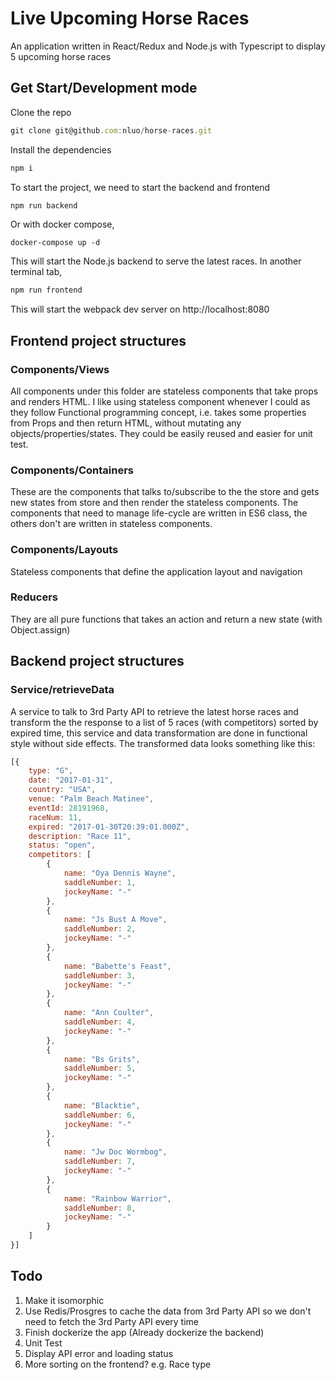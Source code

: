 # Live Upcoming Horse Races
An application written in React/Redux and Node.js with Typescript to display 5 upcoming horse races

## Get Start/Development mode

Clone the repo

```javascript
git clone git@github.com:nluo/horse-races.git
```
Install the dependencies

```javascript
npm i
```

To start the project, we need to start the backend and frontend

```javascript
npm run backend
```
Or with docker compose,
```code
docker-compose up -d

```
This will start the Node.js backend to serve the latest races. In another terminal tab,

```javascript
npm run frontend
```

This will start the webpack dev server on http://localhost:8080

## Frontend project structures

### Components/Views

All components under this folder are stateless components that take props and renders HTML. I like using stateless component whenever I could as they follow Functional programming concept, i.e. takes some properties from Props and then return HTML, without mutating any objects/properties/states. They could be easily reused and easier for unit test.

### Components/Containers
These are the components that talks to/subscribe to the the store and gets new states from store and then render the stateless components. The components that need to manage life-cycle are written in ES6 class, the others don't are written in stateless components.

### Components/Layouts
Stateless components that define the application layout and navigation

### Reducers
They are all pure functions that takes an action and return a new state (with Object.assign)


## Backend project structures

### Service/retrieveData

A service to talk to 3rd Party API to retrieve the latest horse races and transform the the response to a list of 5 races (with competitors) sorted by expired time, this service and data transformation are done
in functional style without side effects. The transformed data looks something like this:
```javascript
[{
    type: "G",
    date: "2017-01-31",
    country: "USA",
    venue: "Palm Beach Matinee",
    eventId: 28191968,
    raceNum: 11,
    expired: "2017-01-30T20:39:01.000Z",
    description: "Race 11",
    status: "open",
    competitors: [
        {
            name: "Oya Dennis Wayne",
            saddleNumber: 1,
            jockeyName: "-"
        },
        {
            name: "Js Bust A Move",
            saddleNumber: 2,
            jockeyName: "-"
        },
        {
            name: "Babette's Feast",
            saddleNumber: 3,
            jockeyName: "-"
        },
        {
            name: "Ann Coulter",
            saddleNumber: 4,
            jockeyName: "-"
        },
        {
            name: "Bs Grits",
            saddleNumber: 5,
            jockeyName: "-"
        },
        {
            name: "Blacktie",
            saddleNumber: 6,
            jockeyName: "-"
        },
        {
            name: "Jw Doc Wormbog",
            saddleNumber: 7,
            jockeyName: "-"
        },
        {
            name: "Rainbow Warrior",
            saddleNumber: 8,
            jockeyName: "-"
        }
    ]
}]
```

## Todo

1. Make it isomorphic 
2. Use Redis/Prosgres to cache the data from 3rd Party API so we don't need to fetch the 3rd Party API every time
3. Finish dockerize the app (Already dockerize the backend)
4. Unit Test
5. Display API error and loading status
6. More sorting on the frontend? e.g. Race type

